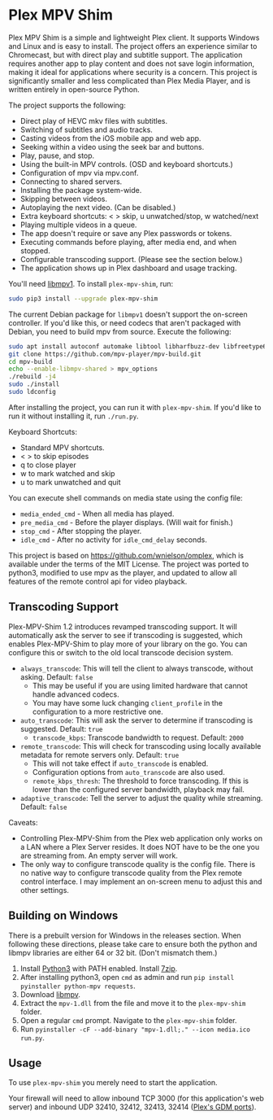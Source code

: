 # Plex MPV Shim

Plex MPV Shim is a simple and lightweight Plex client. It supports Windows and
Linux and is easy to install. The project offers an experience similar to
Chromecast, but with direct play and subtitle support. The application requires
another app to play content and does not save login information, making it
ideal for applications where security is a concern. This project is
significantly smaller and less complicated than Plex Media Player, and is
written entirely in open-source Python.

The project supports the following:
 - Direct play of HEVC mkv files with subtitles.
 - Switching of subtitles and audio tracks.
 - Casting videos from the iOS mobile app and web app.
 - Seeking within a video using the seek bar and buttons.
 - Play, pause, and stop.
 - Using the built-in MPV controls. (OSD and keyboard shortcuts.)
 - Configuration of mpv via mpv.conf.
 - Connecting to shared servers.
 - Installing the package system-wide.
 - Skipping between videos.
 - Autoplaying the next video. (Can be disabled.)
 - Extra keyboard shortcuts: < > skip, u unwatched/stop, w watched/next
 - Playing multiple videos in a queue.
 - The app doesn't require or save any Plex passwords or tokens.
 - Executing commands before playing, after media end, and when stopped.
 - Configurable transcoding support. (Please see the section below.)
 - The application shows up in Plex dashboard and usage tracking.

You'll need [libmpv1](https://github.com/Kagami/mpv.js/blob/master/README.md#get-libmpv). To install `plex-mpv-shim`, run:
```bash
sudo pip3 install --upgrade plex-mpv-shim
```

The current Debian package for `libmpv1` doesn't support the on-screen controller. If you'd like this, or need codecs that aren't packaged with Debian, you need to build mpv from source. Execute the following:
```bash
sudo apt install autoconf automake libtool libharfbuzz-dev libfreetype6-dev libfontconfig1-dev libx11-dev libxrandr-dev libvdpau-dev libva-dev mesa-common-dev libegl1-mesa-dev yasm libasound2-dev libpulse-dev libuchardet-dev zlib1g-dev libfribidi-dev git libgnutls28-dev libgl1-mesa-dev libsdl2-dev cmake wget python g++ libluajit-5.1-dev
git clone https://github.com/mpv-player/mpv-build.git
cd mpv-build
echo --enable-libmpv-shared > mpv_options
./rebuild -j4
sudo ./install
sudo ldconfig
```

After installing the project, you can run it with `plex-mpv-shim`.
If you'd like to run it without installing it, run `./run.py`.

Keyboard Shortcuts:
 - Standard MPV shortcuts.
 - < > to skip episodes
 - q to close player
 - w to mark watched and skip
 - u to mark unwatched and quit

You can execute shell commands on media state using the config file:
 - `media_ended_cmd` - When all media has played.
 - `pre_media_cmd` - Before the player displays. (Will wait for finish.)
 - `stop_cmd` - After stopping the player.
 - `idle_cmd` - After no activity for `idle_cmd_delay` seconds.

This project is based on https://github.com/wnielson/omplex, which
is available under the terms of the MIT License. The project was ported
to python3, modified to use mpv as the player, and updated to allow all
features of the remote control api for video playback.

## Transcoding Support

Plex-MPV-Shim 1.2 introduces revamped transcoding support. It will automatically ask the server to see if transcoding is suggested, which enables Plex-MPV-Shim to play more of your library on the go. You can configure this or switch to the old local transcode decision system.

- `always_transcode`: This will tell the client to always transcode, without asking. Default: `false`
    - This may be useful if you are using limited hardware that cannot handle advanced codecs.
    - You may have some luck changing `client_profile` in the configuration to a more restrictive one.
- `auto_transcode`: This will ask the server to determine if transcoding is suggested. Default: `true`
    - `transcode_kbps`: Transcode bandwidth to request. Default: `2000`
- `remote_transcode`: This will check for transcoding using locally available metadata for remote servers only. Default: `true`
    - This will not take effect if `auto_transcode` is enabled.
    - Configuration options from `auto_transcode` are also used.
    - `remote_kbps_thresh`: The threshold to force transcoding. If this is lower than the configured server bandwidth, playback may fail.
- `adaptive_transcode`: Tell the server to adjust the quality while streaming. Default: `false`

Caveats:
 - Controlling Plex-MPV-Shim from the Plex web application only works on a LAN where a Plex Server resides. It does NOT have to be the one you are streaming from. An empty server will work.
 - The only way to configure transcode quality is the config file. There is no native way to configure transcode quality from the Plex remote control interface. I may implement an on-screen menu to adjust this and other settings.

## Building on Windows

There is a prebuilt version for Windows in the releases section. When
following these directions, please take care to ensure both the python
and libmpv libraries are either 64 or 32 bit. (Don't mismatch them.)

1. Install [Python3](https://www.python.org/downloads/) with PATH enabled. Install [7zip](https://ninite.com/7zip/).
2. After installing python3, open `cmd` as admin and run `pip install pyinstaller python-mpv requests`.
3. Download [libmpv](https://sourceforge.net/projects/mpv-player-windows/files/libmpv/).
4. Extract the `mpv-1.dll` from the file and move it to the `plex-mpv-shim` folder.
5. Open a regular `cmd` prompt. Navigate to the `plex-mpv-shim` folder.
6. Run `pyinstaller -cF --add-binary "mpv-1.dll;." --icon media.ico run.py`.

## Usage

To use `plex-mpv-shim` you merely need to start the application.

Your firewall will need to allow inbound TCP 3000 (for this application's web server) and inbound UDP 32410, 32412, 32413, 32414 ([Plex's GDM ports](https://support.plex.tv/articles/201543147-what-network-ports-do-i-need-to-allow-through-my-firewall/)).
